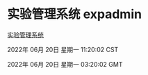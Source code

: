 # 实验管理系统 expadmin
[实验管理系统](http://59.174.8.33:56808/expadmin-782313d2-e1b1-4ea7-932e-3a55e6a1a4d0/)

2022年 06月 20日 星期一 11:20:02 CST

2022年 06月 20日 星期一 03:20:02 GMT
